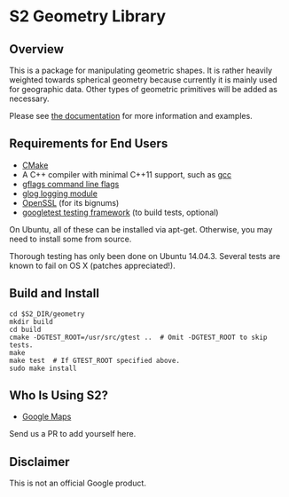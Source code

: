 S2 Geometry Library
===================

Overview
--------

This is a package for manipulating geometric shapes.  It is rather
heavily weighted towards spherical geometry because currently it is
mainly used for geographic data.  Other types of geometric primitives
will be added as necessary.

Please see [the documentation](doc/api.md) for more information and examples.

Requirements for End Users
--------------------------

* [CMake](http://www.cmake.org/)
* A C++ compiler with minimal C++11 support, such as [gcc](https://gcc.gnu.org/)
* [gflags command line flags](https://github.com/gflags/gflags)
* [glog logging module](https://github.com/google/glog)
* [OpenSSL](https://github.com/openssl/openssl) (for its bignums)
* [googletest testing framework](https://github.com/google/googletest)
  (to build tests, optional)

On Ubuntu, all of these can be installed via apt-get.  Otherwise, you may need
to install some from source.

Thorough testing has only been done on Ubuntu 14.04.3.  Several tests are
known to fail on OS X (patches appreciated!).

Build and Install
-----------------

```
cd $S2_DIR/geometry
mkdir build
cd build
cmake -DGTEST_ROOT=/usr/src/gtest ..  # Omit -DGTEST_ROOT to skip tests.
make
make test  # If GTEST_ROOT specified above.
sudo make install
```

Who Is Using S2?
----------------

* [Google Maps](https://www.google.com/maps)

Send us a PR to add yourself here.

Disclaimer
----------
This is not an official Google product.
